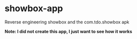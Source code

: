# showbox-app
Reverse engineering showbox and the com.tdo.showbox apk

  **Note: I did not create this app, I just want to see how it works**

